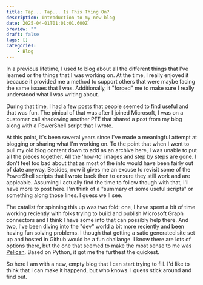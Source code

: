 ```yaml
---
title: Tap... Tap... Is This Thing On?
description: Introduction to my new blog
date: 2025-04-01T01:01:01.600Z
preview: ""
draft: false
tags: []
categories:
    - Blog
---
```


In a previous lifetime, I used to blog about all the different things that I've learned or the things that I was working on. At the time, I really enjoyed it
because it provided me a method to support others that were maybe facing the same issues that I was. Additionally, it "forced" me to make sure I really
understood what I was writing about.

During that time, I had a few posts that people seemed to find useful and that was fun. The pinical of that was after I joined Microsoft, I was on a customer
call shadowing another PFE that shared a post from my blog along with a PowerShell script that I wrote.

At this point, it's been several years since I've made a meaningful attempt at blogging or sharing what I'm working on. To the point that when I went to pull my
old blog content down to add as an archive here, I was unable to put all the pieces together. All the 'how-to' images and step by steps are gone. I don't feel
too bad about that as most of the info would have been fairly out of date anyway. Besides, now it gives me an excuse to revisit some of the PowerShell scripts
that I wrote back then to ensure they still work and are appicable. Assuming I actually find the time to follow though with that, I'll have more to post here.
I'm think of a "summary of some useful scripts" or something along those lines. I guess we'll see.

The catalist for spinning this up was two fold: one, I have spent a bit of time working reciently with folks trying to build and publish Microsoft Graph
connectors and I think I have some info that can possibly help there. And two, I've been diving into the "dev" world a bit more reciently and been having fun
solving problems. I though that getting a satic generated site set up and hosted in Github would be a fun challange. I know there are lots of options there, but
the one that seemed to make the most sense to me was [Pelican](https://getpelican.com). Based on Python, it got me the furthest the quickest.

So here I am with a new, empty blog that I can start trying to fill. I'd like to think that I can make it happend, but who knows. I guess stick around and find
out.
